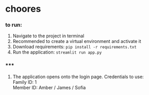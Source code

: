 # choores
### to run:
1. Navigate to the project in terminal
2. Recommended to create a virtual environment and activate it
4. Download requirements: `pip install -r requirements.txt`
5. Run the application: `streamlit run app.py`

### ***
1. The application opens onto the login page. Credentials to use:   
   Family ID: 1   
   Member ID: Amber / James / Sofia   
